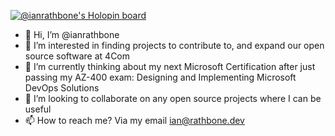 [![@ianrathbone's Holopin board](https://holopin.me/ianrathbone)](https://holopin.io/@ianrathbone)

- 👋 Hi, I’m @ianrathbone
- 👀 I’m interested in finding projects to contribute to, and expand our open source software at 4Com
- 🌱 I’m currently thinking about my next Microsoft Certification after just passing my AZ-400 exam: Designing and Implementing Microsoft DevOps Solutions
- 💞️ I’m looking to collaborate on any open source projects where I can be useful
- 📫 How to reach me? Via my email ian@rathbone.dev

<!---
ianrathbone/ianrathbone is a ✨ special ✨ repository because its `README.md` (this file) appears on your GitHub profile.
You can click the Preview link to take a look at your changes.
--->
